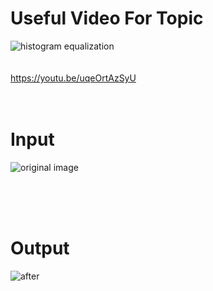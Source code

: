# Useful Video For Topic
![histogram equalization](https://user-images.githubusercontent.com/104631119/185938012-14fdccad-7314-465d-8175-a2c4f1591f56.PNG)
<br/><br/><br/>
https://youtu.be/uqeOrtAzSyU
<br/><br/><br/>
# Input
![original image](https://user-images.githubusercontent.com/104631119/186124868-cc805d7a-24a3-413f-8f35-11665772e451.PNG)

<br/><br/><br/>

# Output
![after](https://user-images.githubusercontent.com/104631119/186124838-2f5f835a-4376-48e7-a73f-dd6413f20b01.PNG)
